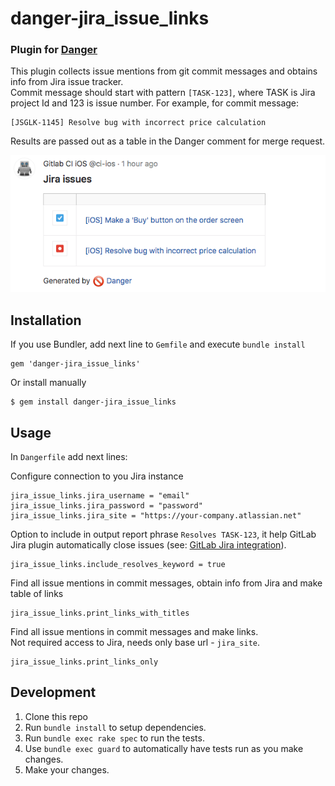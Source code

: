 # danger-jira_issue_links
### Plugin for [Danger](https://danger.systems/)

This plugin collects issue mentions from git commit messages and obtains info from Jira issue tracker.<br>
Commit message should start with pattern `[TASK-123]`, where TASK is Jira project Id and 123 is issue number. For example, for commit message:
```
[JSGLK-1145] Resolve bug with incorrect price calculation
```
Results are passed out as a table in the Danger comment for merge request.

![Screenshot](resources/danger-screenshot.png)


## Installation

If you use Bundler, add next line to `Gemfile` and execute `bundle install`

    gem 'danger-jira_issue_links'

Or install manually

    $ gem install danger-jira_issue_links

## Usage

In `Dangerfile` add next lines:

Configure connection to you Jira instance

```
jira_issue_links.jira_username = "email"
jira_issue_links.jira_password = "password"
jira_issue_links.jira_site = "https://your-company.atlassian.net"
```

Option to include in output report phrase `Resolves TASK-123`, it help GitLab Jira plugin automatically close issues (see: [GitLab Jira integration](https://docs.gitlab.com/ee/user/project/integrations/jira.html#closing-jira-issues)).
```
jira_issue_links.include_resolves_keyword = true
```


Find all issue mentions in commit messages, obtain info from Jira and make table of links
```
jira_issue_links.print_links_with_titles
```

Find all issue mentions in commit messages and make links. <br>
Not required access to Jira, needs only base url - `jira_site`.
```
jira_issue_links.print_links_only
```


## Development

1. Clone this repo
2. Run `bundle install` to setup dependencies.
3. Run `bundle exec rake spec` to run the tests.
4. Use `bundle exec guard` to automatically have tests run as you make changes.
5. Make your changes.
